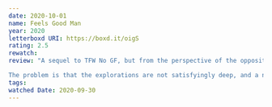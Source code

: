 ```yaml
---
date: 2020-10-01
name: Feels Good Man
year: 2020
letterboxd URI: https://boxd.it/oigS
rating: 2.5
rewatch:
review: "A sequel to TFW No GF, but from the perspective of the opposite side--the normie Matt Furie, who gets drawn into incel-land. Tries to get philosophical when one of the guests begins talking about \"\"meme magic,\"\" and explains a bit of the cosmology of Kek. Many of the guests have pedigree, at least compared to the guests from TFW No GF.

The problem is that the explorations are not satisfyingly deep, and a narrative is imposed with a somewhat heavy hand on the documentary material. Additionally, the film lacks a satisfying conclusion to the character arc. The open-endedness of the future of Pepe was a strong aspect of the film, but the cast of characters is not as interesting to me as those in TFW No GF."
tags:
watched Date: 2020-09-30
---
```

